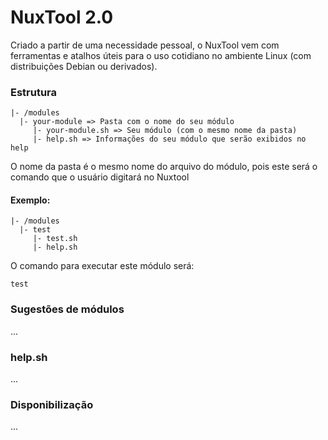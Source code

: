 # NuxTool 2.0
Criado a partir de uma necessidade pessoal, o NuxTool vem com ferramentas e atalhos úteis para o uso cotidiano no ambiente Linux (com distribuições Debian ou derivados).

### Estrutura

```
|- /modules
  |- your-module => Pasta com o nome do seu módulo
     |- your-module.sh => Seu módulo (com o mesmo nome da pasta)
     |- help.sh => Informações do seu módulo que serão exibidos no help
```

O nome da pasta é o mesmo nome do arquivo do módulo, pois este será o comando que o usuário digitará no Nuxtool
#### Exemplo:

```
|- /modules
  |- test
     |- test.sh
     |- help.sh
```
O comando para executar este módulo será:
```
test
```

### Sugestões de módulos
...

### help.sh
...

### Disponibilização
...